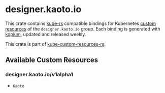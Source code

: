 <!--
SPDX-FileCopyrightText: The kube-custom-resources-rs Authors
SPDX-License-Identifier: 0BSD
 -->

# designer.kaoto.io

This crate contains [kube-rs](https://kube.rs/) compatible bindings for Kubernetes [custom resources](https://kubernetes.io/docs/tasks/extend-kubernetes/custom-resources/custom-resource-definitions/) of the `designer.kaoto.io` group. Each binding is generated with [kopium](https://github.com/kube-rs/kopium), updated and released weekly.

This crate is part of [kube-custom-resources-rs](https://github.com/metio/kube-custom-resources-rs).

## Available Custom Resources

### designer.kaoto.io/v1alpha1
- `Kaoto`
